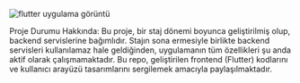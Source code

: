 

![flutter uygulama görüntü ]([link-buraya-gelecek](https://github.com/emircopur/crypto_trading_bot/blob/main/flutter.jpg?raw=true))




Proje Durumu Hakkında: Bu proje, bir staj dönemi boyunca geliştirilmiş olup, backend servislerine bağımlıdır. Stajın sona ermesiyle birlikte backend servisleri kullanılamaz hale geldiğinden, uygulamanın tüm özellikleri şu anda aktif olarak çalışmamaktadır. Bu repo, geliştirilen frontend (Flutter) kodlarını ve kullanıcı arayüzü tasarımlarını sergilemek amacıyla paylaşılmaktadır.
